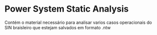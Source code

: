 # Power System Static Analysis
 Contém o material necessário para analisar varios casos operacionais do SIN braisleiro que estejam salvados em formato .ntw
